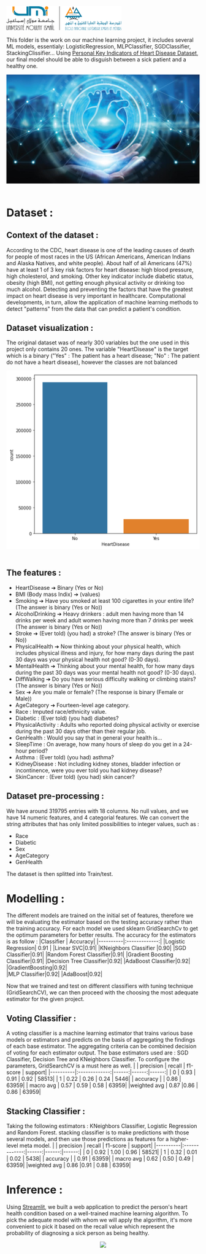 <img src="./img/Download.jpg" width="300" >
<!--<img src=".github/Detectron2-Logo-Horz.svg" width="300" >-->

This folder is the work on our machine learning project, it includes several ML models, essentialy: LogisticRegression, MLPClassifier, SGDClassifier, StackingClissifier...
Using [Personal Key Indicators of Heart Disease Dataset](https://www.kaggle.com/datasets/johnsmith88/heart-disease-dataset), our final model should be able to disguish between a sick patient and a healthy one.

<div align="center">
  <img src="./img/heart.jpg"/>
</div>
<br>

# Dataset :
## Context of the dataset :
According to the CDC, heart disease is one of the leading causes of death for people of most races in the US (African Americans, American Indians and Alaska Natives, and white people). About half of all Americans (47%) have at least 1 of 3 key risk factors for heart disease: high blood pressure, high cholesterol, and smoking. Other key indicator include diabetic status, obesity (high BMI), not getting enough physical activity or drinking too much alcohol. Detecting and preventing the factors that have the greatest impact on heart disease is very important in healthcare. Computational developments, in turn, allow the application of machine learning methods to detect "patterns" from the data that can predict a patient's condition.

## Dataset visualization :

The original dataset was of nearly 300 variables but the one used in this project only contains 20 ones. The variable "HeartDisease" is the target which is a binary ("Yes" : The patient has a heart disease; "No" : The patient do not have a heart disease), 
however the classes are not balanced

<div align="center">
  <img src="./img/data.jpg"/>
</div>
<br>


## The features :
* HeartDisease ➔  Binary (Yes or No)
* BMI (Body mass Indix) ➔ (values)
* Smoking ➔ Have you smoked at least 100 cigarettes in your entire life? (The answer is binary (Yes or No))
* AlcoholDrinking ➔ Heavy drinkers : adult men having more than 14 drinks per week and adult women having more than 7 drinks per week (The answer is binary (Yes or No))
* Stroke ➔ (Ever told) (you had) a stroke? (The answer is binary (Yes or No))
* PhysicalHealth ➔  Now thinking about your physical health, which includes physical illness and injury, for how many days during the past 30 days was your physical health not good? (0-30 days).
* MentalHealth ➔ Thinking about your mental health, for how many days during the past 30 days was your mental health not good? (0-30 days).
* DiffWalking ➔  Do you have serious difficulty walking or climbing stairs? (The answer is binary (Yes or No))
* Sex ➔ Are you male or female? (The response is binary (Female or Male))
* AgeCategory ➔ Fourteen-level age category.
* Race : Imputed race/ethnicity value.
* Diabetic : (Ever told) (you had) diabetes?
* PhysicalActivity : Adults who reported doing physical activity or exercise during the past 30 days other than their regular job.
* GenHealth : Would you say that in general your health is...
* SleepTime : On average, how many hours of sleep do you get in a 24-hour period?
* Asthma : (Ever told) (you had) asthma?
* KidneyDisease : Not including kidney stones, bladder infection or incontinence, were you ever told you had kidney disease?
* SkinCancer : (Ever told) (you had) skin cancer?



## Dataset pre-processing :
We have around 319795 entries with 18 columns. No null values, and we have 14 numeric features, and 4 categorial features. We can convert the string attributes that has only limited possibilities to integer values, such as : 
* Race 
* Diabetic 
* Sex
* AgeCategory
* GenHealth

The dataset is then splitted into Train/test.

# Modelling :
The different models are trained on the initial set of features, therefore we will be evaluating the estimator based on the testing accuracy rather than the training accuracy.
For each model we used sklearn GridSearchCv to get the optimum parameters for better results.
The accuracy for the estimators is as follow :
|Classifier | Accuracy|
|----------|:-------------:|
|Logistic Regression| 0.91 |
|Linear SVC|0.91|
|KNeighbors Classifier |0.90| 
|SGD Classifier|0.91|
|Random Forest Classifier|0.91|
|Gradient Boosting Classifier|0.91|
|Decision Tree Classifier|0.92|
|AdaBoost Classifier|0.92|
|GradientBoosting|0.92|  
|MLP Classifier|0.92|
|AdaBoost|0.92|

Now that we trained and test on different classifiers with tuning technique (GridSearchCV), we can then proceed with the choosing the most adequate estimator for the given project.
## Voting Classifier :
A voting classifier is a machine learning estimator that trains various base models or estimators and predicts on the basis of aggregating the findings of each base estimator. The aggregating criteria can be combined decision of voting for each estimator output.
The base estimators used are : SGD Classifier, Decision Tree and KNeighbors Classifier.
To configure the parameters, GridSearchCV is a must here as well.
|             | precision |   recall | f1-score  | support|
|----------|:-------------:|------:|------:|------:|
|           0 |     0.93   |   0.91   |  0.92    | 58513|
|           1  |     0.22   |   0.26   |   0.24   |   5446|
|    accuracy   |            |            0.86    | 63959|
|   macro avg    |   0.57     | 0.59  |    0.58   |  63959|
|weighted avg    |   0.87      |0.86 |     0.86   |  63959|
## Stacking Classifier :
Taking the following estimators : KNeighbors Classifier, Logistic Regression and Random Forest.
stacking classifier is to make predictions with those several models, and then use those predictions as features for a higher-level meta model.
|             | precision |   recall | f1-score  | support|
|----------|:-------------:|------:|------:|------:|
|           0 |     0.92   |   1.00    |  0.96    | 58521|
|           1  |     0.32   |   0.01   |   0.02   |   5438|
|    accuracy   |            |            0.91    | 63959|
|   macro avg    |   0.62     | 0.50  |    0.49   |  63959|
|weighted avg    |   0.86      |0.91 |     0.88   |  63959|

# Inference :

Using [Streamlit](https://github.com/streamlit/streamlit), we built a web application to predict the person's heart health condition based on a well-trained machine learning algorithm. 
To pick the adequate model with whom we will apply the algorithm, it's more convenient to pick it based on the recall value which represent the probability of diagnosing a sick person as being healthy.

<div align="center">
  <img src="./img/interface.jpg"/>
</div>
<br>
